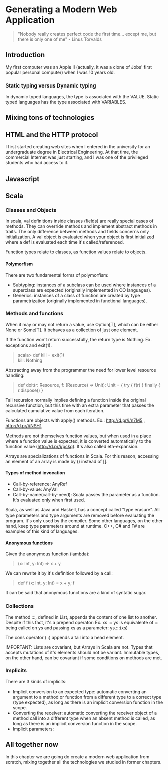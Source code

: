 # Generating a Modern Web Application #

> "Nobody really creates perfect code the first time... except
me, but there is only one of me" - Linus Torvalds

## Introduction ##

My first computer was an Apple II (actually, it was a clone of Jobs' first popular personal computer) when I was 10 years old.

### Static typing versus Dynamic typing ###

In dynamic typed languages, the type is associated with the VALUE. Static typed languages has the type associated with VARIABLES.

## Mixing tons of technologies ##

## HTML and the HTTP protocol ##

I first started creating web sites when I entered in the university for an undergraduate degree in Electrical Engineering. At that time, the commercial Internet was just starting, and I was one of the privileged students who had access to it.  

## Javascript ##

## Scala ##

### Classes and Objects ###

In scala, val definitions inside classes (fields) are really special cases of methods. They can override methods and implement abstract methods in traits. The only difference between methods and fields concerns only initialization. A val object is evaluated when your object is first initialized where a def is evaluated each time it's called/referenced.

Function types relate to classes, as function values relate to objects.

#### Polymorfism ####

There are two fundamental forms of polymorfism:

* Subtyping: instances of a subclass can be used where instances of a superclass are expected (originally implemented in OO languages).
* Generics: instances of a class of function are created by type parametrization (originally implemented in functional languages).

### Methods and functions ###

When it may or may not return a value, use Option[T], which can be either None or Some[T]. It behaves as a collection of just one element.

If the function won't return successfully, the return type is Nothing. Ex. exceptions and exit(1). 

>scala> def kill = exit(1)  
kill: Nothing

Abstracting away from the programmer the need for lower level resource handling:
>def doit(r: Resource, f: (Resource) => Unit): Unit = {
> try { 
    f(r) 
  }
  finally {
    r.dispose()
  }

Tail recursion normally implies defining a function inside the original recursive function, but this time with an extra parameter that passes the calculated cumulative  value from each iteration.

Functions are objects with apply() methods. Ex.: http://d.pr/i/n7M5 , http://d.pr/i/NSH1

Methods are not themselves function values, but when used in a place where a function value is expected,
it is converted automatically to the function value  (http://d.pr/i/pckq). It's also called eta-expansion.

Arrays are specializations of functions in Scala. For this reason, accessing an element of an array is made by () instead of [].

#### Types of method invocation ####

* Call-by-reference: AnyRef
* Call-by-value: AnyVal
* Call-by-name(call-by-need): Scala passes the parameter as a function. It's evaluated only when first used.

Scala, as well as Java and Haskell, has a concept called "type erasure". All type parameters and type arguments are removed before evaluating the program. It's only used by the compiler. Some other languages, on the other hand, keep type parameters around at runtime. C++, C# and F# are examples of this kind of languages.

#### Anonymous functions ####

Given the anonymous function (lambda):

> (x: Int, y: Int) => x + y

We can rewrite it by it's definition followed by a call:

> def f (x: Int, y: Int) = x + y; f

It can be said that anonymous functions are a kind of syntatic sugar.


### Collections ###

The method :::, defined in List, appends the content of one list to another. Despite if this fact, it's a prepend operator:
Ex. xs ::: ys is equivalente of ::: being called on ys and passing xs as a parameter: ys.:::(xs)

The cons operator (::) appends a tail into a head element. 


IMPORTANT: Lists are covariant, but Arrays in Scala are not. Types that accepts mutations of it's elements should not
be variant. Immutable types, on the other hand, can be covariant if some conditions on methods are met.

### Implicits ###

There are 3 kinds of implicits:

* Implicit conversion to an expected type: automatic converting an argument to a method or function from a different type to a correct type (type expected), as long as there is an
implicit conversion function in the scope.
* Converting the receiver: automatic converting the receiver object of a method call into a different type when an absent method is called, as long as there
is an implicit conversion function in the scope.
* Implicit parameters: 

## All together now ##

In this chapter we are going do create a modern web application from scratch, mixing together all the technologies we studied in former chapters.

